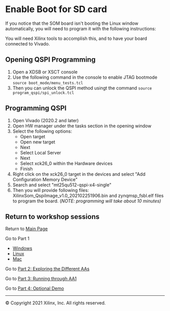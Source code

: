 # Enable Boot for SD card

If you notice that the SOM board isn't booting the Linux window automatically, you will need to program it with the following instructions:

You will need Xilinx tools to accomplish this, and to have your board connected to Vivado.

## Opening QSPI Programming
1. Open a XDSB or XSCT console
2. Use the following command in the console to enable JTAG bootmode `source boot_mode/menu_tests.tcl`
3. Then you can unlock the QSPI method usingt the command `source program_qspi/spi_unlock.tcl`

## Programming QSPI 

1. Open Vivado (2020.2 and later)
2. Open HW manager under the tasks section in the opening window
3. Select the following options:
    - Open target
    - Open new target
    - Next 
    - Select Local Server
    - Next
    - Select xck26_0 within the Hardware devices
    - Finish
 4. Right click on the xck26_0 target in the devices and select "Add Configuration Memory Device"
 5. Search and select "mt25qu512-qspi-x4-single"
 6. Then you will provide following files: XilinxSom_QspiImage_v1.0_202102251906.bin and zynqmsp_fsbl.elf files to program the board. (*NOTE: programming will take about 10 minutes)*

## Return to workshop sessions
Return to [Main Page](https://github.com/Xilinx/Xilinx_KV260_Workshop)

Go to Part 1
 - [Windows](https://github.com/Xilinx/Xilinx_KV260_Workshop/blob/main/Part%201:%20Setup%20Board.md)
 - [Linux](https://github.com/Xilinx/Xilinx_KV260_Workshop/blob/main/Linux%20set-up.md)
 - [Mac](https://github.com/Xilinx/Xilinx_KV260_Workshop/blob/main/Mac%20set-up.md)


Go to [Part 2: Exploring the Different AAs](https://github.com/Xilinx/Xilinx_KV260_Workshop/blob/main/Part%202:%20Exploring%20the%20Different%20AAs.md)

Go to [Part 3: Running through AA1](https://github.com/Xilinx/Xilinx_KV260_Workshop/blob/main/Part%203:%20Running%20through%20AA1.md)

Go to [Part 4: Optional Demo](https://github.com/Xilinx/Xilinx_KV260_Workshop/blob/main/Part%204:%20Optional%20Demo.md) 

------------------------------------------------------
&copy; Copyright 2021 Xilinx, Inc. All rights reserved.
